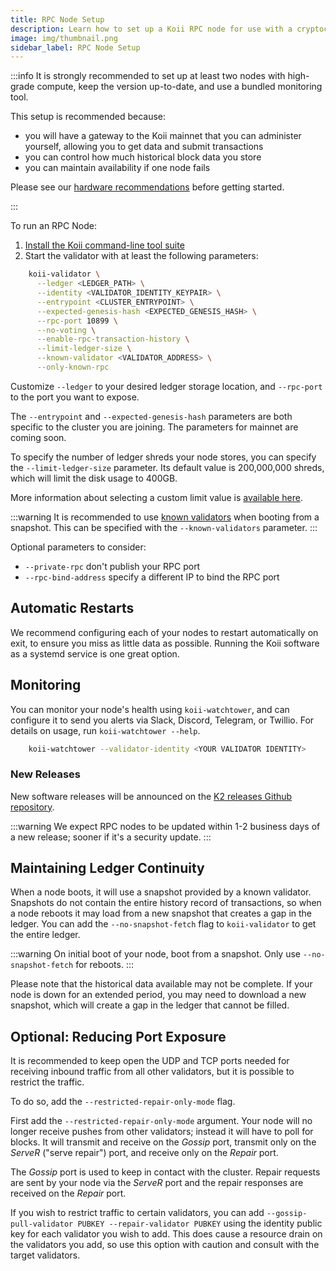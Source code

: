 ```yaml
---
title: RPC Node Setup
description: Learn how to set up a Koii RPC node for use with a cryptocurrency exchange.
image: img/thumbnail.png
sidebar_label: RPC Node Setup
---
```


:::info
It is strongly recommended to set up at least two nodes with high-grade compute, keep the version up-to-date, and use a bundled monitoring tool.

This setup is recommended because:

- you will have a gateway to the Koii mainnet that you can administer yourself, allowing you to get data and submit transactions
- you can control how much historical block data you store
- you can maintain availability if one node fails

Please see our [hardware recommendations](/run-a-node/k2-validators/validator-requirements#hardware-requirements) before getting started.

:::

To run an RPC Node:

1. [Install the Koii command-line tool suite](/develop/command-line-tool/koii-cli/install-cli)
2. Start the validator with at least the following parameters:

```sh
    koii-validator \
      --ledger <LEDGER_PATH> \
      --identity <VALIDATOR_IDENTITY_KEYPAIR> \
      --entrypoint <CLUSTER_ENTRYPOINT> \
      --expected-genesis-hash <EXPECTED_GENESIS_HASH> \
      --rpc-port 10899 \
      --no-voting \
      --enable-rpc-transaction-history \
      --limit-ledger-size \
      --known-validator <VALIDATOR_ADDRESS> \
      --only-known-rpc
```

Customize `--ledger` to your desired ledger storage location, and `--rpc-port` to the port you want to expose.

<!-- TODO: Update when mainnet launched -->
The `--entrypoint` and `--expected-genesis-hash` parameters are both specific to the cluster you are joining. The parameters for mainnet are coming soon.

To specify the number of ledger shreds your node stores, you can specify the `--limit-ledger-size` parameter. Its default value is 200,000,000 shreds, which will limit the disk usage to 400GB.

 More information about selecting a custom limit value is [available here](https://github.com/solana-labs/solana/blob/583cec922b6107e0f85c7e14cb5e642bc7dfb340/core/src/ledger_cleanup_service.rs#L15-L26).

:::warning
It is recommended to use [known validators](/run-a-node/k2-validators/validator-start#known-validators) when booting from a snapshot. This can be specified with the `--known-validators` parameter.
:::

Optional parameters to consider:

- `--private-rpc` don't publish your RPC port
- `--rpc-bind-address` specify a different IP to bind the RPC port

## Automatic Restarts

We recommend configuring each of your nodes to restart automatically on exit, to ensure you miss as little data as possible. Running the Koii software as a systemd service is one great option.

## Monitoring

You can monitor your node's health using `koii-watchtower`, and can configure it to send you alerts via Slack, Discord, Telegram, or Twillio. For details on usage, run `koii-watchtower --help`.

```sh
    koii-watchtower --validator-identity <YOUR VALIDATOR IDENTITY>
```

<!-- TODO: THESE DOCS DON'T EXIST FOR US -->
<!-- Info
You can find more information about the [best practices for Koii Watchtower](https://docs.solanalabs.com/operations/best-practices/monitoring#solana-watchtower) here in the docs. -->

### New Releases

New software releases will be announced on the [K2 releases Github repository](https://github.com/koii-network/k2-release).

:::warning
We expect RPC nodes to be updated within 1-2 business days of a new release; sooner if it's a security update.
:::

## Maintaining Ledger Continuity

When a node boots, it will use a snapshot provided by a known validator. Snapshots do not contain the entire history record of transactions, so when a node reboots it may load from a new snapshot that creates a gap in the ledger. You can add the `--no-snapshot-fetch` flag to `koii-validator` to get the entire ledger.

:::warning
On initial boot of your node, boot from a snapshot. Only use `--no-snapshot-fetch` for reboots.
:::

Please note that the historical data available may not be complete. If your node is down for an extended period, you may need to download a new snapshot, which will create a gap in the ledger that cannot be filled.

## Optional: Reducing Port Exposure

It is recommended to keep open the UDP and TCP ports needed for receiving inbound traffic from all other validators, but it is possible to restrict the traffic.

To do so, add the `--restricted-repair-only-mode` flag.

First add the `--restricted-repair-only-mode` argument. Your node will no longer receive pushes from other validators; instead it will have to poll for blocks. It will transmit and receive on the _Gossip_ port, transmit only on the _ServeR_ ("serve repair") port, and receive only on the _Repair_ port.

The _Gossip_ port is used to keep in contact with the cluster. Repair requests are sent by your node via the _ServeR_ port and the repair responses are received on the _Repair_ port.

If you wish to restrict traffic to certain validators, you can add `--gossip-pull-validator PUBKEY --repair-validator PUBKEY` using the identity public key for each validator you wish to add. This does cause a resource drain on the validators you add, so use this option with caution and consult with the target validators.
